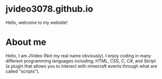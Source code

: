 # jvideo3078.github.io

Hello, welcome to my website!

# About me

  Hello, I am JVideo (Not my real name obviously). I enjoy coding in many different programming languages including; HTML, CSS, C, C#, and Skript (a plugin that allows you to interect with minecraft events through what are called "scripts").
